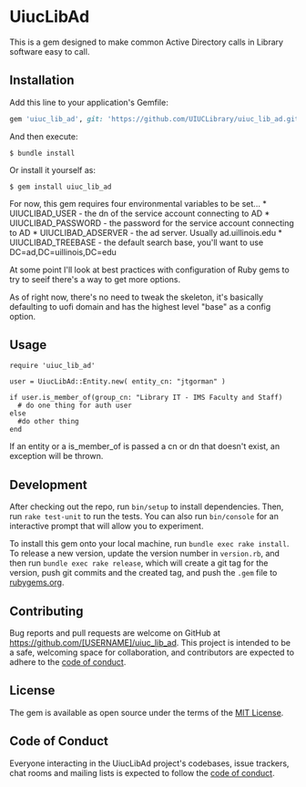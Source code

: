 # UiucLibAd

This is a gem designed to make common Active Directory calls in Library software easy to call.

## Installation

Add this line to your application's Gemfile:

```ruby
gem 'uiuc_lib_ad', git: 'https://github.com/UIUCLibrary/uiuc_lib_ad.git'
```

And then execute:

    $ bundle install

Or install it yourself as:

    $ gem install uiuc_lib_ad

For now, this gem requires four environmental variables to be set...
    * UIUCLIBAD_USER - the dn of the service account connecting to AD 
    * UIUCLIBAD_PASSWORD - the password for the service account connecting to AD
    * UIUCLIBAD_ADSERVER - the ad server. Usually ad.uillinois.edu
    * UIUCLIBAD_TREEBASE - the default search base, you'll want to use DC=ad,DC=uillinois,DC=edu


At some point I'll look at best practices with configuration of Ruby gems to try to seeif there's a way to get more options.


As of right now, there's no need to tweak the skeleton, it's basically defaulting to uofi domain and has the highest level "base" as a config option.

## Usage

```
require 'uiuc_lib_ad'

user = UiucLibAd::Entity.new( entity_cn: "jtgorman" )

if user.is_member_of(group_cn: "Library IT - IMS Faculty and Staff)
  # do one thing for auth user
else
  #do other thing
end

```
If an entity or a is_member_of is passed a cn or dn that doesn't exist, an exception will be thrown.



## Development

After checking out the repo, run `bin/setup` to install dependencies. Then, run `rake test-unit` to run the tests. You can also run `bin/console` for an interactive prompt that will allow you to experiment.

To install this gem onto your local machine, run `bundle exec rake install`. To release a new version, update the version number in `version.rb`, and then run `bundle exec rake release`, which will create a git tag for the version, push git commits and the created tag, and push the `.gem` file to [rubygems.org](https://rubygems.org).

## Contributing

Bug reports and pull requests are welcome on GitHub at https://github.com/[USERNAME]/uiuc_lib_ad. This project is intended to be a safe, welcoming space for collaboration, and contributors are expected to adhere to the [code of conduct](https://github.com/[USERNAME]/uiuc_lib_ad/blob/master/CODE_OF_CONDUCT.md).

## License

The gem is available as open source under the terms of the [MIT License](https://opensource.org/licenses/MIT).

## Code of Conduct

Everyone interacting in the UiucLibAd project's codebases, issue trackers, chat rooms and mailing lists is expected to follow the [code of conduct](https://github.com/[USERNAME]/uiuc_lib_ad/blob/master/CODE_OF_CONDUCT.md).
